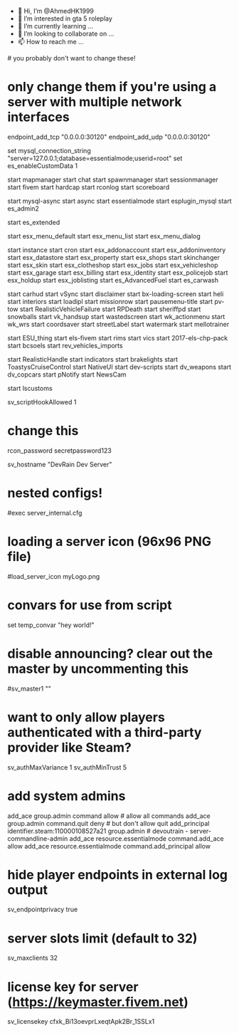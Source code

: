 - 👋 Hi, I’m @AhmedHK1999
- 👀 I’m interested in gta 5 roleplay
- 🌱 I’m currently learning ...
- 💞️ I’m looking to collaborate on ...
- 📫 How to reach me ...

<!---
AhmedHK1999/AhmedHK1999 is a ✨ special ✨ repository because its `README.md` (this file) appears on your GitHub profile.
You can click the Preview link to take a look at your changes.
---># you probably don't want to change these!
# only change them if you're using a server with multiple network interfaces
endpoint_add_tcp "0.0.0.0:30120"
endpoint_add_udp "0.0.0.0:30120"

set mysql_connection_string "server=127.0.0.1;database=essentialmode;userid=root"
set es_enableCustomData 1

start mapmanager
start chat
start spawnmanager
start sessionmanager
start fivem
start hardcap
start rconlog
start scoreboard

start mysql-async
start async
start essentialmode
start esplugin_mysql
start es_admin2

start es_extended

start esx_menu_default
start esx_menu_list
start esx_menu_dialog

start instance
start cron
start esx_addonaccount
start esx_addoninventory
start esx_datastore
start esx_property
start esx_shops
start skinchanger
start esx_skin
start esx_clotheshop
start esx_jobs
start esx_vehicleshop
start esx_garage
start esx_billing
start esx_identity
start esx_policejob
start esx_holdup
start esx_joblisting
start es_AdvancedFuel
start es_carwash

start carhud
start vSync
start disclaimer
start bx-loading-screen
start heli
start interiors
start loadipl
start missionrow
start pausemenu-title
start pv-tow
start RealisticVehicleFailure
start RPDeath
start sheriffpd
start snowballs
start vk_handsup
start wastedscreen
start wk_actionmenu
start wk_wrs
start coordsaver
start streetLabel
start watermark
start mellotrainer

start ESU_thing
start els-fivem
start rims
start vics
start 2017-els-chp-pack
start bcsoels
start rev_vehicles_imports

start RealisticHandle
start indicators
start brakelights
start ToastysCruiseControl
start NativeUI
start dev-scripts
start dv_weapons
start dv_copcars
start pNotify
start NewsCam

start lscustoms

sv_scriptHookAllowed 1

# change this
rcon_password secretpassword123

sv_hostname "DevRain Dev Server"

# nested configs!
#exec server_internal.cfg

# loading a server icon (96x96 PNG file)
#load_server_icon myLogo.png

# convars for use from script
set temp_convar "hey world!"

# disable announcing? clear out the master by uncommenting this
#sv_master1 ""

# want to only allow players authenticated with a third-party provider like Steam?
sv_authMaxVariance 1
sv_authMinTrust 5

# add system admins
add_ace group.admin command allow # allow all commands
add_ace group.admin command.quit deny # but don't allow quit
add_principal identifier.steam:110000108527a21 group.admin # devoutrain - server-commandline-admin
add_ace resource.essentialmode command.add_ace allow
add_ace resource.essentialmode command.add_principal allow

# hide player endpoints in external log output
sv_endpointprivacy true

# server slots limit (default to 32)
sv_maxclients 32

# license key for server (https://keymaster.fivem.net)
sv_licensekey cfxk_Bi13oevprLxeqtApk2Br_1SSLx1
